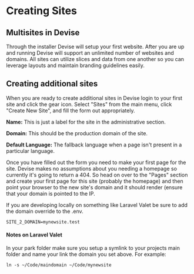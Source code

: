# Creating Sites

## Multisites in Devise

Through the installer Devise will setup your first website. After you are up and running Devise will support an unlimited number of websites and domains. All sites can utilize slices and data from one another so you can leverage layouts and maintain branding guidelines easily. 

## Creating additional sites

When you are ready to create additional sites in Devise login to your first site and click the gear icon. Select "Sites" from the main menu, click "Create New Site", and fill the form out appropriately.

**Name:** This is just a label for the site in the administrative section.

**Domain:** This should be the production domain of the site. 

**Default Language:** The fallback language when a page isn't present in a particular language.

Once you have filled out the form you need to make your first page for the site. Devise makes no assumptions about you needing a homepage so currently it's going to return a 404. So head on over to the "Pages" section and create your first page for this site \(probably the homepage\) and then point your browser to the new site's domain and it should render \(ensure that your domain is pointed to the IP. 

If you are developing locally on something like Laravel Valet be sure to add the domain override to the .env.

```text
SITE_2_DOMAIN=mynewsite.test
```

#### Notes on Laravel Valet

In your park folder make sure you setup a symlink to your projects main folder and name your link the domain you set above. For example:

```text
ln -s ~/Code/maindomain ~/Code/mynewsite
```

